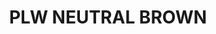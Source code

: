 ---
title: "PLW NEUTRAL BROWN"
price: "500" 
desc: "Panelni voš 35mL
"
img_path: "/assets/img/A.MIG-1614.jpg"
brand: AMMO
available: true
special_offer: false
new: false
soon: false
cat: "Weathering"
subcat: "wet-Emajl-Panelni-vash"
subsubcat: "wet-Emajl-Panelni-vash"
sifra: "A.MIG-1614"
---